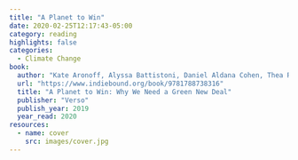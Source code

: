 ```yaml
---
title: "A Planet to Win"
date: 2020-02-25T12:17:43-05:00
category: reading
highlights: false
categories:
  - Climate Change
book:
  author: "Kate Aronoff, Alyssa Battistoni, Daniel Aldana Cohen, Thea Riofrancos"
  url: "https://www.indiebound.org/book/9781788738316"
  title: "A Planet to Win: Why We Need a Green New Deal"
  publisher: "Verso"
  publish_year: 2019
  year_read: 2020
resources:
  - name: cover
    src: images/cover.jpg
---
```


